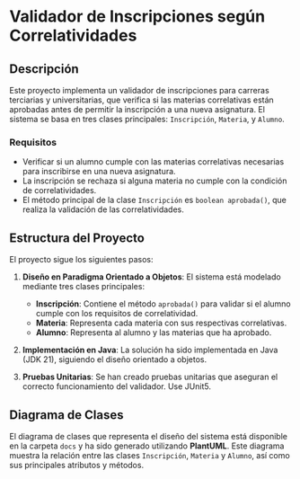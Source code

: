 # Validador de Inscripciones según Correlatividades

## Descripción

Este proyecto implementa un validador de inscripciones para carreras terciarias y universitarias, que verifica si las materias correlativas están aprobadas antes de permitir la inscripción a una nueva asignatura. El sistema se basa en tres clases principales: `Inscripción`, `Materia`, y `Alumno`.

### Requisitos

- Verificar si un alumno cumple con las materias correlativas necesarias para inscribirse en una nueva asignatura.
- La inscripción se rechaza si alguna materia no cumple con la condición de correlatividades.
- El método principal de la clase `Inscripción` es `boolean aprobada()`, que realiza la validación de las correlatividades.

## Estructura del Proyecto

El proyecto sigue los siguientes pasos:

1. **Diseño en Paradigma Orientado a Objetos**: El sistema está modelado mediante tres clases principales:
   - **Inscripción**: Contiene el método `aprobada()` para validar si el alumno cumple con los requisitos de correlatividad.
   - **Materia**: Representa cada materia con sus respectivas correlativas.
   - **Alumno**: Representa al alumno y las materias que ha aprobado.

2. **Implementación en Java**: La solución ha sido implementada en Java (JDK 21), siguiendo el diseño orientado a objetos.

3. **Pruebas Unitarias**: Se han creado pruebas unitarias que aseguran el correcto funcionamiento del validador. Use JUnit5.

## Diagrama de Clases

El diagrama de clases que representa el diseño del sistema está disponible en la carpeta `docs` y ha sido generado utilizando **PlantUML**. Este diagrama muestra la relación entre las clases `Inscripción`, `Materia` y `Alumno`, así como sus principales atributos y métodos.
